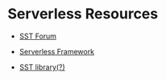 # Serverless Resources

- [SST Forum](https://discourse.sst.dev/)

- [Serverless Framework](https://github.com/serverless/serverless)

- [SST library(?)](https://github.com/sst/sst)

